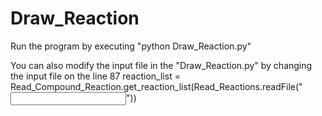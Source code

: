 # Draw_Reaction

Run the program by executing "python Draw_Reaction.py"

You can also modify the input file in the "Draw_Reaction.py" by changing the input file on the line 87
    reaction_list = Read_Compound_Reaction.get_reaction_list(Read_Reactions.readFile("<Input File>"))
